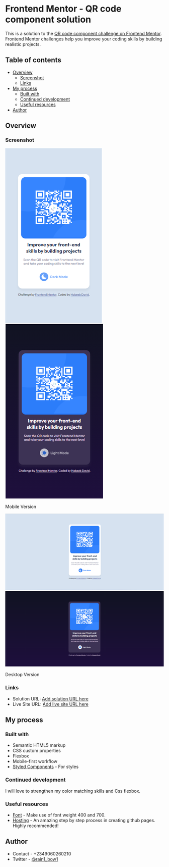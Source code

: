 # Frontend Mentor - QR code component solution

This is a solution to the [QR code component challenge on Frontend Mentor](https://www.frontendmentor.io/challenges/qr-code-component-iux_sIO_H). Frontend Mentor challenges help you improve your coding skills by building realistic projects.

## Table of contents

- [Overview](#overview)
  - [Screenshot](#screenshot)
  - [Links](#links)
- [My process](#my-process)
  - [Built with](#built-with)
  - [Continued development](#continued-development)
  - [Useful resources](#useful-resources)
- [Author](#author)

## Overview

### Screenshot

![](./images/screenshot_mobile_light.png)
![](./images/screenshot_mobile_dark.png)

Mobile Version

![](./images/screenshot_light.png)
![](./images/screenshot_dark.png)

Desktop Version

### Links

- Solution URL: [Add solution URL here](https://d-code-h.github.io/qr-code-component-main)
- Live Site URL: [Add live site URL here](https://d-code-h.github.io/qr-code-component-main)

## My process

### Built with

- Semantic HTML5 markup
- CSS custom properties
- Flexbox
- Mobile-first workflow
- [Styled Components](https://styled-components.com/) - For styles

### Continued development

I will love to strengthen my color matching skills and Css flexbox.

### Useful resources

- [Font](https://fonts.google.com/specimen/Outfit) - Make use of font weight 400 and 700.
- [Hosting](https://pages.github.com/) - An amazing step by step process in creating github pages. Highly recommended!

## Author

- Contact - +2349060260210
- Twitter - [@rain1_bow1](https://www.twitter.com/rain1_bow1)
